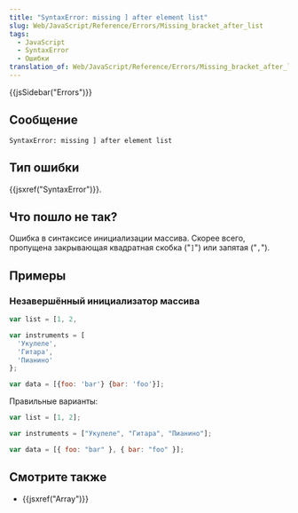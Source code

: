 ```yaml
---
title: "SyntaxError: missing ] after element list"
slug: Web/JavaScript/Reference/Errors/Missing_bracket_after_list
tags:
  - JavaScript
  - SyntaxError
  - Ошибки
translation_of: Web/JavaScript/Reference/Errors/Missing_bracket_after_list
---
```


{{jsSidebar("Errors")}}

## Сообщение

```
SyntaxError: missing ] after element list
```

## Тип ошибки

{{jsxref("SyntaxError")}}.

## Что пошло не так?

Ошибка в синтаксисе инициализации массива. Скорее всего, пропущена закрывающая квадратная скобка ("`]`") или запятая ("`,`").

## Примеры

### Незавершённый инициализатор массива

```js example-bad
var list = [1, 2,

var instruments = [
  'Укулеле',
  'Гитара',
  'Пианино'
};

var data = [{foo: 'bar'} {bar: 'foo'}];
```

Правильные варианты:

```js example-good
var list = [1, 2];

var instruments = ["Укулеле", "Гитара", "Пианино"];

var data = [{ foo: "bar" }, { bar: "foo" }];
```

## Смотрите также

- {{jsxref("Array")}}
